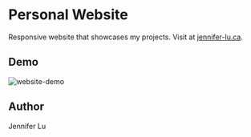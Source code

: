 # Personal Website

Responsive website that showcases my projects. Visit at [jennifer-lu.ca](http://jennifer-lu.ca).


## Demo

![website-demo](https://github.com/jennifer-lu/jennifer-lu.github.io/blob/main/demo.gif)


## Author

Jennifer Lu
